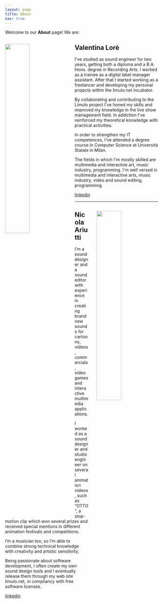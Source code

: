 ```yaml
---
layout: page
title: About
nav: true
---
```


Welcome to our **About** page! We are:

<div>
<img src="{{site.baseurl}}/assets/images/about/valentina.png" alt="" style="float:left; width:40%; padding:0; margin-right: 2em;"/>
<h2>Valentina Lorè</h2>

<p>I've studied as sound engineer for two years,  getting both a diploma  and a B.A. Hons. degree in Recording Arts.
I worked as a trainee as a digital label manager assistant. After that I started working as a freelancer and developing my personal projects within the limulo.net incubator.</p>

<p>By collaborating and contributing to the Limulo project I've honed my skills and improved my knowledge in the live show management field. In addiction I've reinforced my theoretical knowledge with practical activities.</p>

<p>In order to strengthen my IT competences, I've attended a degree course in Computer Science at Università Statale in Milan.</p>

<p>The fields in which I'm mostly skilled  are multimedia and interactive art, music industry, programming.
I'm well versed in multimedia and interactive arts, music industry, video and sound editing, programming.</p>

<a href="https://www.linkedin.com/in/valentinalore">linkedin</a>
</div>

<hr class="clear" />


<div>
<img src="{{site.baseurl}}/assets/images/about/nicola.png" alt="" style="float:right; width:40%; padding:0; margin-left: 2em;"/>
<h2>Nicola Ariutti</h2>

<p>I’m a sound designer and a sound editor with experience in creating brand new sounds for cartoons, videos, commercials,
videogames and interactive multimedia applications.</p>

<p>I worked as a sound designer and studio engineer on several animation videos, such as “OTTO”, a stop-motion clip which
won several prizes and received special mentions in different animation festivals and competitions.</p>

<p>I’m a musician too, so I’m able to combine strong technical knowledge with creativity and artistic sensitivity.</p>

<p>Being passionate about software development, I often create my own sound design tools and I eventually release them
through my web site limulo.net, in compliancy with free software licenses.</p>

<a href="https://www.linkedin.com/in/nicolaariutti">linkedin</a>
</div>
